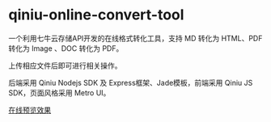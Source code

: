 # qiniu-online-convert-tool

一个利用七牛云存储API开发的在线格式转化工具，支持 MD 转化为 HTML、PDF  转化为 Image 、DOC 转化为 PDF。

上传相应文件后即可进行相关操作。

后端采用 Qiniu Nodejs SDK 及 Express框架、Jade模板，前端采用 Qiniu JS SDK，页面风格采用 Metro UI。

[在线预览效果](http://qiniutool.duapp.com/)
